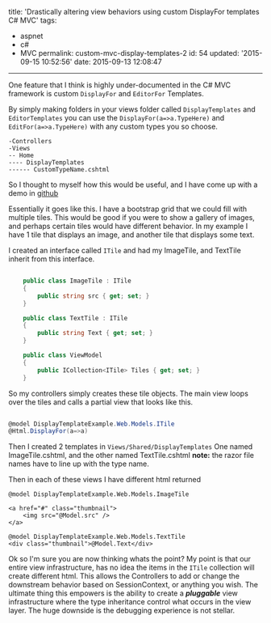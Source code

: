 title: 'Drastically altering view behaviors using custom DisplayFor templates C# MVC'
tags:

  - aspnet
  - c#
  - MVC
permalink: custom-mvc-display-templates-2
id: 54
updated: '2015-09-15 10:52:56'
date: 2015-09-13 12:08:47
---

One feature that I think is highly under-documented in the C# MVC framework is custom `DisplayFor` and `EditorFor` Templates.

By simply making folders in your views folder called `DisplayTemplates` and `EditorTemplates` you can use the `DisplayFor(a=>a.TypeHere)` and `EditFor(a=>a.TypeHere)` with any custom types you so choose.
<!-- more -->
```
-Controllers
-Views
-- Home
---- DisplayTemplates
------ CustomTypeName.cshtml

```

So I thought to myself how this would be useful, and I have come up with a demo in [github](https://github.com/TerribleDev/CSharp-MVC-Plugin-Views)

Essentially it goes like this. I have a bootstrap grid that we could fill with multiple tiles. This would be good if you were to show a gallery of images, and perhaps certain tiles would have different behavior. In my example I have 1 tile that displays an image, and another tile that displays some text.

I created an interface called `ITile` and had my ImageTile, and TextTile inherit from this interface.

```csharp

    public class ImageTile : ITile
    {
        public string src { get; set; }
    }

```

```csharp
    public class TextTile : ITile
    {
        public string Text { get; set; }
    }
```

```csharp
    public class ViewModel
    {
        public ICollection<ITile> Tiles { get; set; }
    }

```

So my controllers simply creates these tile objects. The main view loops over the tiles and calls a partial view that looks like this.

```csharp

@model DisplayTemplateExample.Web.Models.ITile
@Html.DisplayFor(a=>a)

```

Then I created 2 templates in `Views/Shared/DisplayTemplates` One named ImageTile.cshtml, and the other named TextTile.cshtml **note:** the razor file names have to line up with the type name.

Then in each of these views I have different html returned

```
@model DisplayTemplateExample.Web.Models.ImageTile

<a href="#" class="thumbnail">
    <img src="@Model.src" />
</a>

```

```
@model DisplayTemplateExample.Web.Models.TextTile
<div class="thumbnail">@Model.Text</div>
```

Ok so I'm sure you are now thinking whats the point? My point is that our entire view infrastructure, has no idea the items in the `ITile` collection will create different html. This allows the Controllers to add or change the downstream behavior based on SessionContext, or anything you wish. The ultimate thing this empowers is the ability to create a ***pluggable*** view infrastructure where the type inheritance control what occurs in the view layer. The huge downside is the debugging experience is not stellar.
